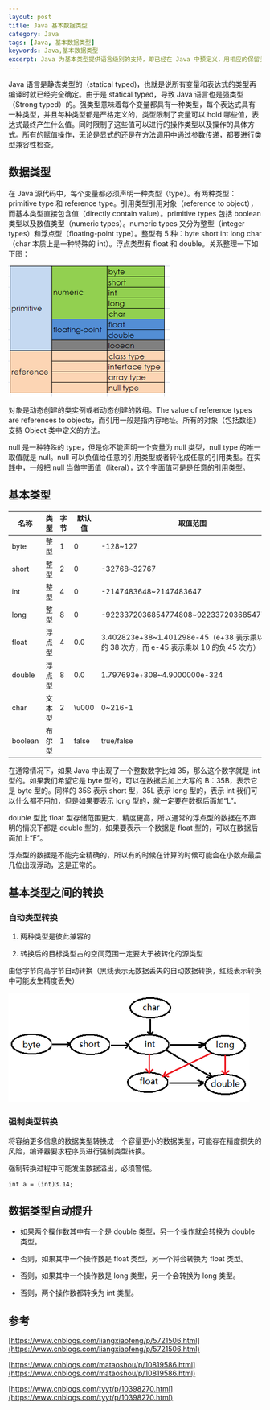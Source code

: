```yaml
---
layout: post
title: Java 基本数据类型
category: Java
tags: [Java, 基本数据类型]
keywords: Java,基本数据类型
excerpt: Java 为基本类型提供语言级别的支持，即已经在 Java 中预定义，用相应的保留关键字表示。基本类型是单个值，而不是复杂的对象，基本类型不是面向对象的，主要出去效率方面的考虑，但是同时也提供基本类型的对象版本，即基本类型的包装器（wrapper）。
---
```


Java 语言是静态类型的（statical typed)，也就是说所有变量和表达式的类型再编译时就已经完全确定。由于是 statical typed，导致 Java 语言也是强类型（Strong typed）的。强类型意味着每个变量都具有一种类型，每个表达式具有一种类型，并且每种类型都是严格定义的，类型限制了变量可以 hold 哪些值，表达式最终产生什么值。同时限制了这些值可以进行的操作类型以及操作的具体方式。所有的赋值操作，无论是显式的还是在方法调用中通过参数传递，都要进行类型兼容性检查。

## 数据类型

在 Java 源代码中，每个变量都必须声明一种类型（type）。有两种类型：primitive type 和 reference type。引用类型引用对象（reference to object），而基本类型直接包含值（directly contain value）。primitive types 包括 boolean 类型以及数值类型（numeric types）。numeric types 又分为整型（integer types）和浮点型（floating-point type）。整型有 5 种：byte short int long char（char 本质上是一种特殊的 int）。浮点类型有 float 和 double。关系整理一下如下图：

![](/assets/images/2020/Java_Data_Types.png)

对象是动态创建的类实例或者动态创建的数组。The value of reference types are references to objects，而引用一般是指内存地址。所有的对象（包括数组）支持 Object 类中定义的方法。

null 是一种特殊的 type，但是你不能声明一个变量为 null 类型，null type 的唯一取值就是 null。null 可以负值给任意的引用类型或者转化成任意的引用类型。在实践中，一般把 null 当做字面值（literal），这个字面值可是是任意的引用类型。

## 基本类型

| 名称 | 类型 | 字节 | 默认值 | 取值范围 |
| ---- | ---- | ---- | ---- | ---- |
| byte | 整型 | 1 | 0 | -128~127 |
| short | 整型 | 2 | 0 | -32768~32767 |
| int | 整型 | 4 | 0 | -2147483648~2147483647 |
| long | 整型 | 8 | 0 | -9223372036854774808~9223372036854774807 |
| float | 浮点型 | 4 | 0.0 | 3.402823e+38~1.401298e-45（e+38 表示乘以 10 的 38 次方，而 e-45 表示乘以 10 的负 45 次方）|
| double | 浮点型 | 8 | 0.0 | 1.797693e+308~4.9000000e-324 |
| char | 文本型 | 2 | \u000 | 0~216-1 |
| boolean | 布尔型 | 1 | false | true/false |

在通常情况下，如果 Java 中出现了一个整数数字比如 35，那么这个数字就是 int 型的。如果我们希望它是 byte 型的，可以在数据后加上大写的 B：35B，表示它是 byte 型的。同样的 35S 表示 short 型，35L 表示 long 型的，表示 int 我们可以什么都不用加，但是如果要表示 long 型的，就一定要在数据后面加“L”。

double 型比 float 型存储范围更大，精度更高，所以通常的浮点型的数据在不声明的情况下都是 double 型的，如果要表示一个数据是 float 型的，可以在数据后面加上“F”。

浮点型的数据是不能完全精确的，所以有的时候在计算的时候可能会在小数点最后几位出现浮动，这是正常的。

## 基本类型之间的转换

### 自动类型转换

1. 两种类型是彼此兼容的

2. 转换后的目标类型占的空间范围一定要大于被转化的源类型

由低字节向高字节自动转换（黑线表示无数据丢失的自动数据转换，红线表示转换中可能发生精度丢失）

![](/assets/images/2020/Java_Primitive_Types_Conversion.png)

### 强制类型转换

将容纳更多信息的数据类型转换成一个容量更小的数据类型，可能存在精度损失的风险，编译器要求程序员进行强制类型转换。

强制转换过程中可能发生数据溢出，必须警惕。

```
int a = (int)3.14;
```

## 数据类型自动提升

* 如果两个操作数其中有一个是 double 类型，另一个操作就会转换为 double 类型。

* 否则，如果其中一个操作数是 float 类型，另一个将会转换为 float 类型。

* 否则，如果其中一个操作数是 long 类型，另一个会转换为 long 类型。

* 否则，两个操作数都转换为 int 类型。

## 参考

[https://www.cnblogs.com/liangxiaofeng/p/5721506.html](https://www.cnblogs.com/liangxiaofeng/p/5721506.html)

[https://www.cnblogs.com/mataoshou/p/10819586.html](https://www.cnblogs.com/mataoshou/p/10819586.html)

[https://www.cnblogs.com/tyyt/p/10398270.html](https://www.cnblogs.com/tyyt/p/10398270.html)
